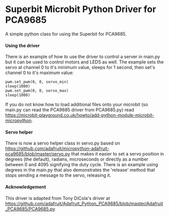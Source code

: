 # Superbit Microbit Python Driver for PCA9685

A simple python class for using the Superbit for PCA9685.

#### Using the driver

There is an example of how to use the driver to control a server in main.py but it can be used to control motors and LEDS as well. The example sets the servo at channel 0 to it's minimum value, sleeps for 1 second, then set's channel 0 to it's maximum value:
```
pwm.set_pwm(0, 0, servo_min)
sleep(1000)
pwm.set_pwm(0, 0, servo_max)
sleep(1000)
```
If you do not know how to load additional files onto your microbit (so main.py can read the PCA9685 driver from PCA9685.py) read https://microbit-playground.co.uk/howto/add-python-module-microbit-micropython.

#### Servo helper

There is now a servo helper class in servo.py based on https://github.com/adafruit/micropython-adafruit-pca9685/blob/master/servo.py that makes it easier to set a servo position in degrees (the default), radians, microseconds or directly as a number between 0 and 4095 signifying the duty cycle. There is an example using degrees in the main.py that also demonstrates the 'release' method that stops sending a message to the servo, releasing it.

#### Acknowledgement

This driver is adapted from Tony DiCola's driver at https://github.com/adafruit/Adafruit_Python_PCA9685/blob/master/Adafruit_PCA9685/PCA9685.py
